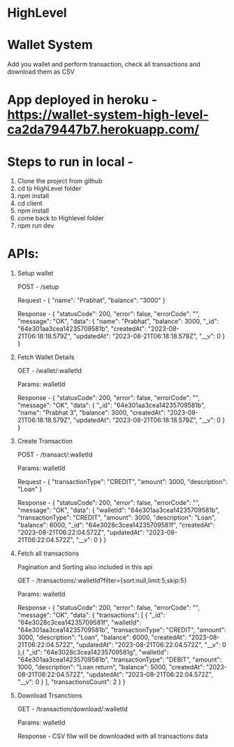 # HighLevel

# Wallet System

Add you wallet and perform transaction, check all transactions and download them as CSV

# App deployed in heroku - https://wallet-system-high-level-ca2da79447b7.herokuapp.com/

# Steps to run in local -

1. Clone the project from github
2. cd to HighLevel folder
3. npm install
4. cd client
5. npm install
6. come back to Highlevel folder
7. npm run dev

# APIs:

1. Setup wallet

   POST - /setup

   Request - {
   "name": "Prabhat",
   "balance": "3000"
   }

   Response - {
   "statusCode": 200,
   "error": false,
   "errorCode": "",
   "message": "OK",
   "data": {
   "name": "Prabhat",
   "balance": 3000,
   "\_id": "64e301aa3cea14235709581b",
   "createdAt": "2023-08-21T06:18:18.579Z",
   "updatedAt": "2023-08-21T06:18:18.579Z",
   "\_\_v": 0
   }
   }

2. Fetch Wallet Details

   GET - /wallet/:walletId

   Params: walletId

   Response - {
   "statusCode": 200,
   "error": false,
   "errorCode": "",
   "message": "OK",
   "data": {
   "\_id": "64e301aa3cea14235709581b",
   "name": "Prabhat 3",
   "balance": 3000,
   "createdAt": "2023-08-21T06:18:18.579Z",
   "updatedAt": "2023-08-21T06:18:18.579Z",
   "\_\_v": 0
   }
   }

3. Create Transaction

   POST - /transact/:walletId

   Params: walletId

   Request - {
   "transactionType": "CREDIT",
   "amount": 3000,
   "description": "Loan"
   }

   Response - {
   "statusCode": 200,
   "error": false,
   "errorCode": "",
   "message": "OK",
   "data": {
   "walletId": "64e301aa3cea14235709581b",
   "transactionType": "CREDIT",
   "amount": 3000,
   "description": "Loan",
   "balance": 6000,
   "\_id": "64e3028c3cea14235709581f",
   "createdAt": "2023-08-21T06:22:04.572Z",
   "updatedAt": "2023-08-21T06:22:04.572Z",
   "\_\_v": 0
   }
   }

4. Fetch all transactions

   Pagination and Sorting also included in this api

   GET - /transactions/:walletId?filter={sort:null,limit:5,skip:5}

   Params: walletId

   Response - {
   "statusCode": 200,
   "error": false,
   "errorCode": "",
   "message": "OK",
   "data": {
   "transactions": [
   {
   "_id": "64e3028c3cea14235709581f",
   "walletId": "64e301aa3cea14235709581b",
   "transactionType": "CREDIT",
   "amount": 3000,
   "description": "Loan",
   "balance": 6000,
   "createdAt": "2023-08-21T06:22:04.572Z",
   "updatedAt": "2023-08-21T06:22:04.572Z",
   "__v": 0
   },{
   "_id": "64e3028c3cea14235709581g",
   "walletId": "64e301aa3cea14235709581b",
   "transactionType": "DEBIT",
   "amount": 1000,
   "description": "Loan return",
   "balance": 5000,
   "createdAt": "2023-08-21T06:22:04.572Z",
   "updatedAt": "2023-08-21T06:22:04.572Z",
   "__v": 0
   }
   ],
   "transactionsCount": 2
   }
   }

5. Download Trsanctions

   GET - /transaction/download/:walletId

   Params: walletId

   Response - CSV filw will be downloaded with all transactions data
